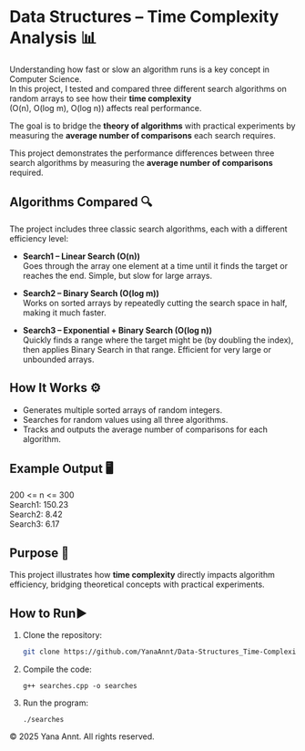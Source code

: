 # Data Structures – Time Complexity Analysis 📊

Understanding how fast or slow an algorithm runs is a key concept in Computer Science.  
In this project, I tested and compared three different search algorithms on random arrays to see how their **time complexity**  
(O(n), O(log m), O(log n)) affects real performance.  

The goal is to bridge the **theory of algorithms** with practical experiments by measuring the **average number of comparisons** each search requires.  

This project demonstrates the performance differences between three search algorithms by measuring the **average number of comparisons** required.

## Algorithms Compared 🔍

The project includes three classic search algorithms, each with a different efficiency level:

- **Search1 – Linear Search (O(n))**  
  Goes through the array one element at a time until it finds the target or reaches the end. Simple, but slow for large arrays.  

- **Search2 – Binary Search (O(log m))**  
  Works on sorted arrays by repeatedly cutting the search space in half, making it much faster.  

- **Search3 – Exponential + Binary Search (O(log n))**  
  Quickly finds a range where the target might be (by doubling the index), then applies Binary Search in that range. Efficient for very large or unbounded arrays.

## How It Works ⚙️
- Generates multiple sorted arrays of random integers.  
- Searches for random values using all three algorithms.  
- Tracks and outputs the average number of comparisons for each algorithm.  

## Example Output 🖥️
200 <= n <= 300  
Search1: 150.23  
Search2: 8.42  
Search3: 6.17  

## Purpose 🚀
This project illustrates how **time complexity** directly impacts algorithm efficiency, bridging theoretical concepts with practical experiments.

## How to Run▶️
1. Clone the repository:
   ```bash
   git clone https://github.com/YanaAnnt/Data-Structures_Time-Complexity.git

2. Compile the code:  
   ```
   g++ searches.cpp -o searches
   ```

3. Run the program:
   ```
   ./searches
   ```

 
© 2025 Yana Annt. All rights reserved.
